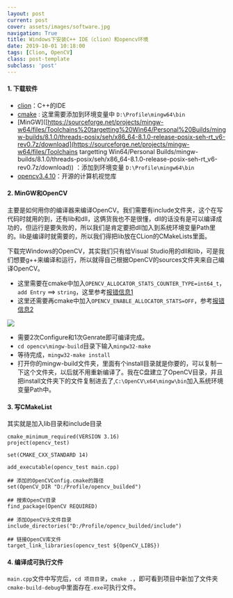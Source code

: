 ```yaml
---
layout: post
current: post
cover: assets/images/software.jpg 
navigation: True
title: Windows下安装C++ IDE（clion）和opencv环境
date: 2019-10-01 10:18:00
tags: [Clion, OpenCV]
class: post-template
subclass: 'post'
---
```




#### 1. 下载软件

* [clion](https://www.macw.com/mac/1893.html)：C++的IDE
* [cmake](https://cmake.org/download/) : 这里需要添加到环境变量中 `D:\Profile\mingw64\bin`
* [MinGW]([https://sourceforge.net/projects/mingw-w64/files/Toolchains%20targetting%20Win64/Personal%20Builds/mingw-builds/8.1.0/threads-posix/seh/x86_64-8.1.0-release-posix-seh-rt_v6-rev0.7z/download](https://sourceforge.net/projects/mingw-w64/files/Toolchains targetting Win64/Personal Builds/mingw-builds/8.1.0/threads-posix/seh/x86_64-8.1.0-release-posix-seh-rt_v6-rev0.7z/download)) ：添加到环境变量 `D:\Profile\mingw64\bin`
* [opencv3.4.10](https://opencv.org/releases/)：开源的计算机视觉库

#### 2. MinGW和OpenCV

主要是如何用你的编译器来编译OpenCV。我们需要有include文件夹，这个在写代码时就用的到，还有lib和dll，这俩货我也不是很懂，dll的话没有是可以编译成功的，但运行是要失败的，所以我们是肯定要把dll加入到系统环境变量Path里的。lib是编译时就需要的，所以我们得把lib放在CLion的CMakeLists里面。

下载完Windows的OpenCV，其实我们只有给Visual Studio用的dll和lib，可是我们想要g++来编译和运行，所以就得自己根据OpenCV的sources文件夹来自己编译OpenCV。

* 这里需要在cmake中加入`OPENCV_ALLOCATOR_STATS_COUNTER_TYPE=int64_t`，`add Entry` ==> `string`，这里参考[报错信息1](https://github.com/opencv/opencv/issues/17065)
* 这里还需要再cmake中加入`OPENCV_ENABLE_ALLOCATOR_STATS=OFF`，参考[报错信息2](https://answers.opencv.org/question/228737/gcc-error-long-no-such-file-or-directory/)

![](https://tva1.sinaimg.cn/large/007S8ZIlgy1gjehgzemrbj30fl0ep0ug.jpg)

* 需要2次Configure和1次Genrate即可编译完成。
* `cd opencv\mingw-build`目录下输入`mingw32-make`
* 等待完成，`mingw32-make install`
* 打开你的mingw-build文件夹，里面有个install目录就是你要的，可以复制一下这个文件夹，以后就不用重新编译了。我在C盘建立了OpenCV目录，并且把install文件夹下的文件复制进去了,`C:\OpenCV\x64\mingw\bin`加入系统环境变量Path中。

#### 3. 写CMakeList

其实就是加入lib目录和include目录

```
cmake_minimum_required(VERSION 3.16)
project(opencv_test)

set(CMAKE_CXX_STANDARD 14)

add_executable(opencv_test main.cpp)

## 添加的OpenCVConfig.cmake的路径
set(OpenCV_DIR "D:/Profile/opencv_builded")

## 搜索OpenCV目录
find_package(OpenCV REQUIRED)

## 添加OpenCV头文件目录
include_directories("D:/Profile/opencv_builded/include")

## 链接OpenCV库文件
target_link_libraries(opencv_test ${OpenCV_LIBS})
```

#### 4. 编译成可执行文件

`main.cpp`文件中写完后，`cd 项目目录`，`cmake .`，即可看到项目中新加了文件夹`cmake-build-debug`中里面存在`.exe`可执行文件。


